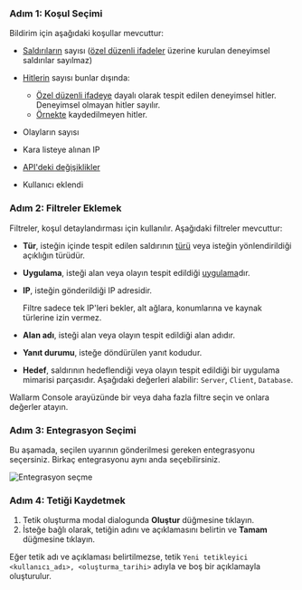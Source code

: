 ### Adım 1: Koşul Seçimi

Bildirim için aşağıdaki koşullar mevcuttur:

* [Saldırıların](../../glossary-en.md#attack) sayısı ([özel düzenli ifadeler](../rules/regex-rule.md) üzerine kurulan deneyimsel saldırılar sayılmaz)
* [Hitlerin](../../glossary-en.md#hit) sayısı bunlar dışında:

    * [Özel düzenli ifadeye](../rules/regex-rule.md) dayalı olarak tespit edilen deneyimsel hitler. Deneyimsel olmayan hitler sayılır.
    * [Örnekte](../events/analyze-attack.md#sampling-of-hits) kaydedilmeyen hitler.
* Olayların sayısı
* Kara listeye alınan IP
* [API'deki değişiklikler](../../api-discovery/overview.md#tracking-changes-in-api)
* Kullanıcı eklendi

### Adım 2: Filtreler Eklemek

Filtreler, koşul detaylandırması için kullanılır. Aşağıdaki filtreler mevcuttur:

* **Tür**, isteğin içinde tespit edilen saldırının [türü](../../attacks-vulns-list.md) veya isteğin yönlendirildiği açıklığın türüdür.
* **Uygulama**, isteği alan veya olayın tespit edildiği [uygulama](../settings/applications.md)dır.
* **IP**, isteğin gönderildiği IP adresidir.

    Filtre sadece tek IP'leri bekler, alt ağlara, konumlarına ve kaynak türlerine izin vermez.
* **Alan adı**, isteği alan veya olayın tespit edildiği alan adıdır.
* **Yanıt durumu**, isteğe döndürülen yanıt kodudur.
* **Hedef**, saldırının hedeflendiği veya olayın tespit edildiği bir uygulama mimarisi parçasıdır. Aşağıdaki değerleri alabilir: `Server`, `Client`, `Database`.

Wallarm Console arayüzünde bir veya daha fazla filtre seçin ve onlara değerler atayın.

### Adım 3: Entegrasyon Seçimi

Bu aşamada, seçilen uyarının gönderilmesi gereken entegrasyonu seçersiniz. Birkaç entegrasyonu aynı anda seçebilirsiniz.

![Entegrasyon seçme](../../images/user-guides/triggers/select-integration.png)

### Adım 4: Tetiği Kaydetmek

1. Tetik oluşturma modal dialogunda **Oluştur** düğmesine tıklayın.
2. İsteğe bağlı olarak, tetiğin adını ve açıklamasını belirtin ve **Tamam** düğmesine tıklayın.

Eğer tetik adı ve açıklaması belirtilmezse, tetik `Yeni tetikleyici <kullanıcı_adı>, <oluşturma_tarihi>` adıyla ve boş bir açıklamayla oluşturulur.